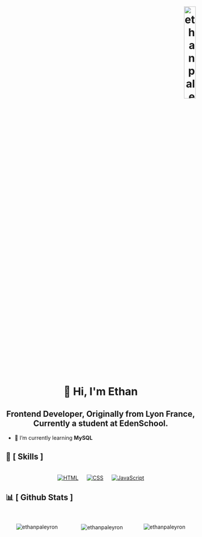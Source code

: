<div align="center">
<h1><p align="right"><img width="25%" src="https://komarev.com/ghpvc/?username=IMTR0J4Ne&style=for-the-badge" alt="ethanpaleyron"><p>👋 Hi, I'm Ethan</h1>
</div>

<h2 align="center">Frontend Developer, Originally from Lyon France, Currently a student at EdenSchool.</h2>

<!-- - 🔭 I'm currently working on ... -->

- 🌱 I’m currently learning **MySQL**

  <!-- - 👯 I'm looking to collaborate on ... -->

  <!-- - 🤔 I'm looking for help on ... -->

  <!-- - 💬 Ask me questions about ... -->

  <!-- - 📫 How to reach me: ... -->

  <!-- - 😄 Pronouns: ... -->

  <!-- - ⚡ Fun fact: ... -->

<!--
- 🔭 Je travaille actuellement sur ...
- 🌱 Je suis en train d'apprendre ...
- 👯 Je cherche à collaborer sur ...
- 🤔 Je cherche de l'aide pour ...
- 💬 Posez-moi des questions sur ...
- 📫 Comment me joindre : ...
- 😄 Pronoms : ...
- ⚡ Fait amusant : ...
-->

## 🧠 [ Skills ]

<br>
<div align="center">
  &emsp;
  <a href="https://developer.mozilla.org/fr/docs/Web/HTML"><img alt="HTML" src="https://img.shields.io/badge/HTML-e86328?style=for-the-badge&logo=html5&logoColor=white"></a>
  &emsp;
  <a href="https://developer.mozilla.org/fr/docs/Web/CSS"><img alt="CSS" src="https://img.shields.io/badge/CSS-2965f1?style=for-the-badge&logo=css3&logoColor=white"></a>
  &emsp;
  <a href="https://developer.mozilla.org/fr/docs/Web/JavaScript"><img alt="JavaScript" src="https://img.shields.io/badge/Javascript-e6d34b?style=for-the-badge&logo=css3&logoColor=black"></a>
  &emsp;
</div>

## 📊 [ Github Stats ]

<br>
<div align="center" style="display: flex; justify-content: space-around; align-item: center;">
<p><img align="left" src="https://github-readme-stats.vercel.app/api/top-langs?username=ethanpaleyron&show_icons=true&locale=en&layout=compact" alt="ethanpaleyron"></p>

<p>&nbsp;<img align="center" src="https://github-readme-stats.vercel.app/api?username=ethanpaleyron&show_icons=true&locale=en" alt="ethanpaleyron"></p>

<p><img align="center" src="https://github-readme-streak-stats.herokuapp.com/?user=ethanpaleyron&" alt="ethanpaleyron"></p>
</div>
